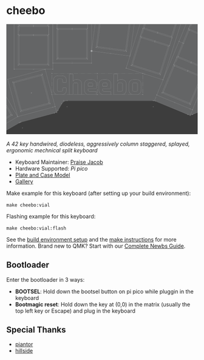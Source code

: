 # cheebo

![cheebo](https://github.com/Felix-Kyun/cheebo/blob/master/assets/banner.png?raw=true)

_A 42 key handwired, diodeless, aggressively column staggered, splayed, ergonomic mechnical split keyboard_

-   Keyboard Maintainer: [Praise Jacob](https://github.com/Felix-Kyun)
-   Hardware Supported: _Pi pico_
-   [Plate and Case Model](https://cad.onshape.com/documents/d629d05c6ab4ceb50aa5ccc0/w/f011758026d3b82147f3d326/e/3afc35aa885c8655b5dc0660)
-  [Gallery](https://github.com/Felix-Kyun/cheebo/blob/master/gallery.md)

Make example for this keyboard (after setting up your build environment):

    make cheebo:vial

Flashing example for this keyboard:

    make cheebo:vial:flash

See the [build environment setup](https://docs.qmk.fm/#/getting_started_build_tools) and the [make instructions](https://docs.qmk.fm/#/getting_started_make_guide) for more information. Brand new to QMK? Start with our [Complete Newbs Guide](https://docs.qmk.fm/#/newbs).

## Bootloader

Enter the bootloader in 3 ways:

-   **BOOTSEL**: Hold down the bootsel button on pi pico while pluggin in the keyboard
-   **Bootmagic reset**: Hold down the key at (0,0) in the matrix (usually the top left key or Escape) and plug in the keyboard

## Special Thanks

-   [piantor](https://github.com/beekeeb/piantor)
-   [hillside](https://github.com/mmccoyd/hillside)
